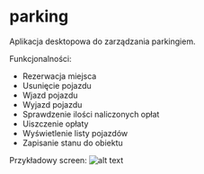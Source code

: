 # parking
Aplikacja desktopowa do zarządzania parkingiem.

Funkcjonalności: 
* Rezerwacja miejsca
* Usunięcie pojazdu
* Wjazd pojazdu
* Wyjazd pojazdu
* Sprawdzenie ilości naliczonych opłat
* Uiszczenie opłaty
* Wyświetlenie listy pojazdów 
* Zapisanie stanu do obiektu
  
Przykładowy screen: 
![alt text](https://i.ibb.co/3mTGSWC/parking.png)
